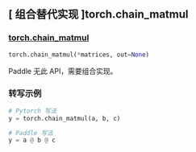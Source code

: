 ## [ 组合替代实现 ]torch.chain_matmul

### [torch.chain_matmul](https://pytorch.org/docs/stable/generated/torch.chain_matmul.html?highlight=chain_matmul#torch.chain_matmul)
```python
torch.chain_matmul(*matrices, out=None)
```
Paddle 无此 API，需要组合实现。

### 转写示例

```python
# Pytorch 写法
y = torch.chain_matmul(a, b, c)

# Paddle 写法
y = a @ b @ c
```
